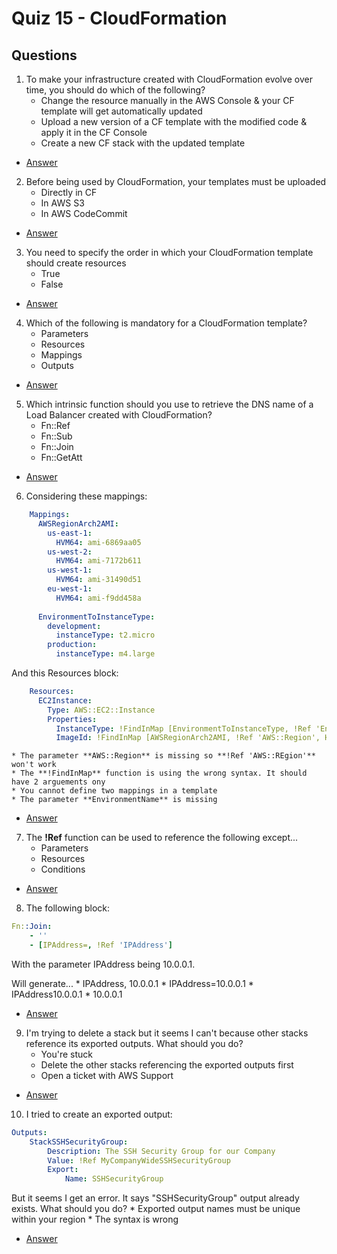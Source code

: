 # Quiz 15 - CloudFormation

## Questions
1) To make your infrastructure created with CloudFormation evolve over time, you should do which of the following?
    * Change the resource manually in the AWS Console & your CF template will get automatically updated
    * Upload a new version of a CF template with the modified code & apply it in the CF Console
    * Create a new CF stack with the updated template
* [Answer](https://i.imgur.com/UpD4QQH.png)
2) Before being used by CloudFormation, your templates must be uploaded
    * Directly in CF
    * In AWS S3
    * In AWS CodeCommit
* [Answer](https://i.imgur.com/Y6VcZAJ.png)
3) You need to specify the order in which your CloudFormation template should create resources
    * True
    * False
* [Answer](https://i.imgur.com/eS9TenQ.png)
4) Which of the following is mandatory for a CloudFormation template?
    * Parameters
    * Resources 
    * Mappings
    * Outputs
* [Answer](https://i.imgur.com/oYhko7O.png)
5) Which intrinsic function should you use to retrieve the DNS name of a Load Balancer created with CloudFormation?
    * Fn::Ref
    * Fn::Sub
    * Fn::Join
    * Fn::GetAtt
* [Answer](https://i.imgur.com/OB0EOWL.png)
6) Considering these mappings:
````yml
    Mappings:
      AWSRegionArch2AMI:
        us-east-1:
          HVM64: ami-6869aa05
        us-west-2:
          HVM64: ami-7172b611
        us-west-1:
          HVM64: ami-31490d51
        eu-west-1:
          HVM64: ami-f9dd458a
     
      EnvironmentToInstanceType:
        development:
          instanceType: t2.micro
        production:
          instanceType: m4.large
````
And this Resources block:
````yml
    Resources:
      EC2Instance:
        Type: AWS::EC2::Instance
        Properties:
          InstanceType: !FindInMap [EnvironmentToInstanceType, !Ref 'EnvironmentName', instanceType]
          ImageId: !FindInMap [AWSRegionArch2AMI, !Ref 'AWS::Region', HVM64]
````
    * The parameter **AWS::Region** is missing so **!Ref 'AWS::REgion'** won't work
    * The **!FindInMap** function is using the wrong syntax. It should have 2 arguements ony
    * You cannot define two mappings in a template
    * The parameter **EnvironmentName** is missing
* [Answer](https://i.imgur.com/NcNI7n3.png)
7) The **!Ref** function can be used to reference the following except...
    * Parameters
    * Resources
    * Conditions
* [Answer](https://i.imgur.com/fdplw6S.png)
8) The following block:
````yml
Fn::Join:
    - ''
    - [IPAddress=, !Ref 'IPAddress']
````
   With the parameter IPAddress being 10.0.0.1.

   Will generate...
    * IPAddress, 10.0.0.1
    * IPAddress=10.0.0.1
    * IPAddress10.0.0.1
    * 10.0.0.1
* [Answer](https://i.imgur.com/ai6QzoU.png)
9) I'm trying to delete a stack but it seems I can't because other stacks reference its exported outputs. What should you do?
    * You're stuck
    * Delete the other stacks referencing the exported outputs first
    * Open a ticket with AWS Support
* [Answer](https://i.imgur.com/yc6B5nK.png)
10) I tried to create an exported output:
````yml
Outputs:
    StackSSHSecurityGroup:
        Description: The SSH Security Group for our Company
        Value: !Ref MyCompanyWideSSHSecurityGroup
        Export:
            Name: SSHSecurityGroup
````
   But it seems I get an error. It says "SSHSecurityGroup" output already exists. What should you do?
    * Exported output names must be unique within your region
    * The syntax is wrong
* [Answer](https://i.imgur.com/6Jc7HR8.png)
